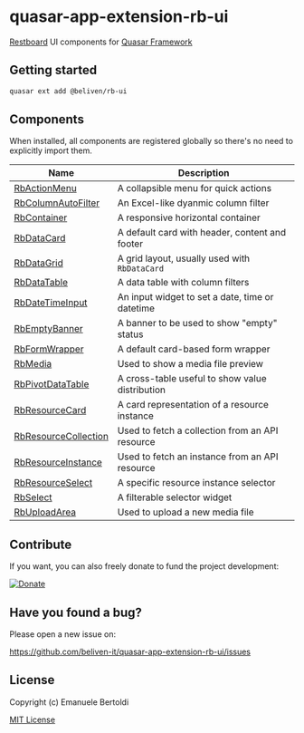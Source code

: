 # quasar-app-extension-rb-ui

[Restboard](https://restboard.github.io) UI components for [Quasar Framework](https://donate.quasar.dev)

## Getting started

```bash
quasar ext add @beliven/rb-ui
```

## Components

When installed, all components are registered globally so there's no need to
explicitly import them.

| Name                                                                                                                              | Description                                     |
| --------------------------------------------------------------------------------------------------------------------------------- | ----------------------------------------------- |
| [RbActionMenu](https://github.com/beliven-it/quasar-app-extension-rb-ui/blob/main/docs/components/RbActionMenu.md)                 | A collapsible menu for quick actions            |
| [RbColumnAutoFilter](https://github.com/beliven-it/quasar-app-extension-rb-ui/blob/main/docs/components/RbColumnAutoFilter.md)     | An Excel-like dyanmic column filter             |
| [RbContainer](https://github.com/beliven-it/quasar-app-extension-rb-ui/blob/main/docs/components/RbContainer.md)                   | A responsive horizontal container               |
| [RbDataCard](https://github.com/beliven-it/quasar-app-extension-rb-ui/blob/main/docs/components/RbDataCard.md)                     | A default card with header, content and footer  |
| [RbDataGrid](https://github.com/beliven-it/quasar-app-extension-rb-ui/blob/main/docs/components/RbDataGrid.md)                     | A grid layout, usually used with `RbDataCard`   |
| [RbDataTable](https://github.com/beliven-it/quasar-app-extension-rb-ui/blob/main/docs/components/RbDataTable.md)                   | A data table with column filters                |
| [RbDateTimeInput](https://github.com/beliven-it/quasar-app-extension-rb-ui/blob/main/docs/components/RbDateTimeInput.md)           | An input widget to set a date, time or datetime |
| [RbEmptyBanner](https://github.com/beliven-it/quasar-app-extension-rb-ui/blob/main/docs/components/RbEmptyBanner.md)               | A banner to be used to show "empty" status      |
| [RbFormWrapper](https://github.com/beliven-it/quasar-app-extension-rb-ui/blob/main/docs/components/RbFormWrapper.md)               | A default card-based form wrapper               |
| [RbMedia](https://github.com/beliven-it/quasar-app-extension-rb-ui/blob/main/docs/components/RbMedia.md)                           | Used to show a media file preview               |
| [RbPivotDataTable](https://github.com/beliven-it/quasar-app-extension-rb-ui/blob/main/docs/components/RbPivotDataTable.md)         | A cross-table useful to show value distribution |
| [RbResourceCard](https://github.com/beliven-it/quasar-app-extension-rb-ui/blob/main/docs/components/RbResourceCard.md)             | A card representation of a resource instance    |
| [RbResourceCollection](https://github.com/beliven-it/quasar-app-extension-rb-ui/blob/main/docs/components/RbResourceCollection.md) | Used to fetch a collection from an API resource |
| [RbResourceInstance](https://github.com/beliven-it/quasar-app-extension-rb-ui/blob/main/docs/components/RbResourceInstance.md)     | Used to fetch an instance from an API resource  |
| [RbResourceSelect](https://github.com/beliven-it/quasar-app-extension-rb-ui/blob/main/docs/components/RbResourceSelect.md)         | A specific resource instance selector           |
| [RbSelect](https://github.com/beliven-it/quasar-app-extension-rb-ui/blob/main/docs/components/RbSelect.md)                         | A filterable selector widget                    |
| [RbUploadArea](https://github.com/beliven-it/quasar-app-extension-rb-ui/blob/main/docs/components/RbUploadArea.md)                 | Used to upload a new media file                 |

## Contribute

If you want, you can also freely donate to fund the project development:

[![Donate](https://www.paypalobjects.com/en_US/i/btn/btn_donate_SM.gif)](https://paypal.me/EBertoldi)

## Have you found a bug?

Please open a new issue on:

<https://github.com/beliven-it/quasar-app-extension-rb-ui/issues>

## License

Copyright (c) Emanuele Bertoldi

[MIT License](http://en.wikipedia.org/wiki/MIT_License)

